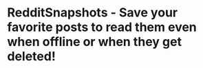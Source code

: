# RedditSnapshots - Save your favorite posts to read them even when offline or when they get deleted!
